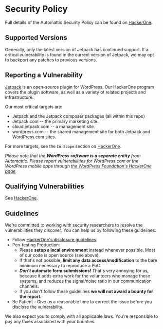 # Security Policy

Full details of the Automattic Security Policy can be found on [HackerOne](https://hackerone.com/automattic).

## Supported Versions

Generally, only the latest version of Jetpack has continued support. If a critical vulnerability is found in the current version of Jetpack, we may opt to backport any patches to previous versions. 

## Reporting a Vulnerability

[Jetpack](https://jetpack.com/) is an open-source plugin for WordPress. Our HackerOne program covers the plugin software, as well as a variety of related projects and infrastructure.

Our most critical targets are:

* Jetpack and the Jetpack composer packages (all within this repo)
* Jetpack.com -- the primary marketing site.
* cloud.jetpack.com -- a management site.
* wordpress.com -- the shared management site for both Jetpack and WordPress.com sites.

For more targets, see the `In Scope` section on [HackerOne](https://hackerone.com/automattic).

_Please note that the **WordPress software is a separate entity** from Automattic. Please report vulnerabilities for WordPress.com or the WordPress mobile apps through [the WordPress Foundation's HackerOne page](https://hackerone.com/wordpress)._

## Qualifying Vulnerabilities

See [HackerOne](https://hackerone.com/automattic).

## Guidelines

We're committed to working with security researchers to resolve the vulnerabilities they discover. You can help us by following these guidelines:

*   Follow [<span>HackerOne's disclosure guidelines</span>](https://www.hackerone.com/disclosure-guidelines).
*   Pen-testing Production:
    *   Please **setup a local environment** instead whenever possible. Most of our code is open source (see above).
    *   If that's not possible, **limit any data access/modification** to the bare minimum necessary to reproduce a PoC.
    *   **_Don't_ automate form submissions!** That's very annoying for us, because it adds extra work for the volunteers who manage those systems, and reduces the signal/noise ratio in our communication channels.
    *   If you don't follow these guidelines **we will not award a bounty for the report.**
*   Be Patient - Give us a reasonable time to correct the issue before you disclose the vulnerability.

We also expect you to comply with all applicable laws. You're responsible to pay any taxes associated with your bounties.
